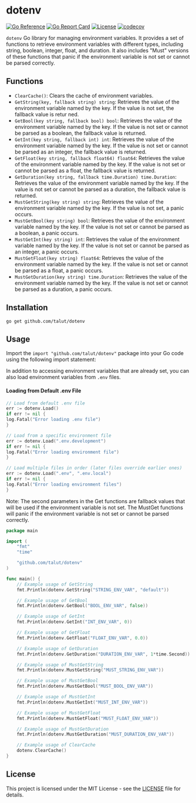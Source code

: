 # dotenv

[![Go Reference](https://pkg.go.dev/badge/github.com/talut/dotenv.svg)](https://pkg.go.dev/github.com/talut/dotenv)
[![Go Report Card](https://goreportcard.com/badge/github.com/talut/dotenv)](https://goreportcard.com/report/github.com/talut/dotenv)
[![License](https://img.shields.io/github/license/talut/dotenv)](LICENSE)
[![codecov](https://codecov.io/gh/talut/dotenv/graph/badge.svg?token=UU6H7WZI44)](https://codecov.io/gh/talut/dotenv)

`dotenv` Go library for managing environment variables. It provides a set of functions
to retrieve environment variables with different types, including string, boolean, integer, float, and duration. It also
includes "Must" versions of these functions that panic if the environment variable is not set or cannot be parsed
correctly.

## Functions

- `ClearCache()`: Clears the cache of environment variables.
- `GetString(key, fallback string) string`: Retrieves the value of the environment variable named by the key. If the
  value is not set, the fallback value is retur ned.
- `GetBool(key string, fallback bool) bool`: Retrieves the value of the environment variable named by the key. If the
  value is not set or cannot be parsed as a boolean, the fallback value is returned.
- `GetInt(key string, fallback int) int`: Retrieves the value of the environment variable named by the key. If the value
  is not set or cannot be parsed as an integer, the fallback value is returned.
- `GetFloat(key string, fallback float64) float64`: Retrieves the value of the environment variable named by the key. If
  the value is not set or cannot be parsed as a float, the fallback value is returned.
- `GetDuration(key string, fallback time.Duration) time.Duration`: Retrieves the value of the environment variable named
  by the key. If the value is not set or cannot be parsed as a duration, the fallback value is returned.
- `MustGetString(key string) string`: Retrieves the value of the environment variable named by the key. If the value is
  not set, a panic occurs.
- `MustGetBool(key string) bool`: Retrieves the value of the environment variable named by the key. If the value is not
  set or cannot be parsed as a boolean, a panic occurs.
- `MustGetInt(key string) int`: Retrieves the value of the environment variable named by the key. If the value is not
  set or cannot be parsed as an integer, a panic occurs.
- `MustGetFloat(key string) float64`: Retrieves the value of the environment variable named by the key. If the value is
  not set or cannot be parsed as a float, a panic occurs.
- `MustGetDuration(key string) time.Duration`: Retrieves the value of the environment variable named by the key. If the
  value is not set or cannot be parsed as a duration, a panic occurs.

## Installation

```shell
go get github.com/talut/dotenv
```

## Usage

Import the `import "github.com/talut/dotenv"` package into your Go code using the following import statement:

In addition to accessing environment variables that are already set, you can also load environment variables from `.env`
files.

#### Loading from Default .env File

```go
// Load from default .env file
err := dotenv.Load()
if err != nil {
log.Fatal("Error loading .env file")
}

// Load from a specific environment file
err := dotenv.Load(".env.development")
if err != nil {
log.Fatal("Error loading environment file")
}

// Load multiple files in order (later files override earlier ones)
err := dotenv.Load(".env", ".env.local")
if err != nil {
log.Fatal("Error loading environment files")
}
```

Note: The second parameters in the Get functions are fallback values that will be used
if the environment variable is not set. The MustGet functions will panic if the environment variable is not set or
cannot be parsed correctly.

```go
package main

import (
	"fmt"
	"time"

	"github.com/talut/dotenv"
)

func main() {
	// Example usage of GetString
	fmt.Println(dotenv.GetString("STRING_ENV_VAR", "default"))

	// Example usage of GetBool
	fmt.Println(dotenv.GetBool("BOOL_ENV_VAR", false))

	// Example usage of GetInt
	fmt.Println(dotenv.GetInt("INT_ENV_VAR", 0))

	// Example usage of GetFloat
	fmt.Println(dotenv.GetFloat("FLOAT_ENV_VAR", 0.0))

	// Example usage of GetDuration
	fmt.Println(dotenv.GetDuration("DURATION_ENV_VAR", 1*time.Second))

	// Example usage of MustGetString
	fmt.Println(dotenv.MustGetString("MUST_STRING_ENV_VAR"))

	// Example usage of MustGetBool
	fmt.Println(dotenv.MustGetBool("MUST_BOOL_ENV_VAR"))

	// Example usage of MustGetInt
	fmt.Println(dotenv.MustGetInt("MUST_INT_ENV_VAR"))

	// Example usage of MustGetFloat
	fmt.Println(dotenv.MustGetFloat("MUST_FLOAT_ENV_VAR"))

	// Example usage of MustGetDuration
	fmt.Println(dotenv.MustGetDuration("MUST_DURATION_ENV_VAR"))

	// Example usage of ClearCache
	dotenv.ClearCache()
}
```

## License

This project is licensed under the MIT License - see the [LICENSE](LICENSE) file for details.
